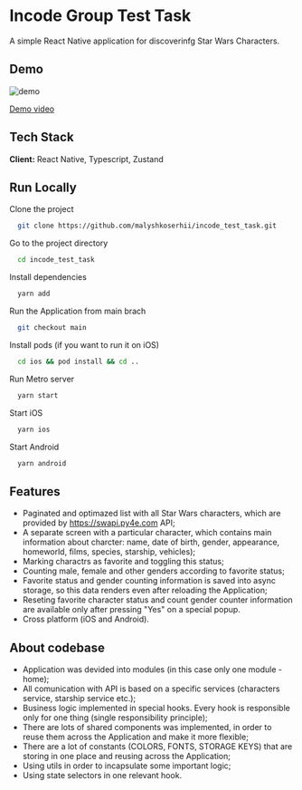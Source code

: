 
# Incode Group Test Task

A simple React Native application for discoverinfg Star Wars Characters.

## Demo
![demo](https://github.com/malyshkoserhii/incode_test_task/assets/62348952/90f808cd-949b-4eb3-8711-3204213dbbc5)

[Demo video](https://drive.google.com/file/d/1MEtCsD7wLGiFrnLMMb0NAmAO2mLSbS6Z/view?usp=drive_link)

## Tech Stack

**Client:** React Native, Typescript, Zustand

## Run Locally

Clone the project

```bash
  git clone https://github.com/malyshkoserhii/incode_test_task.git
```

Go to the project directory

```bash
  cd incode_test_task
```

Install dependencies

```bash
  yarn add
```

Run the Application from main brach

```bash
  git checkout main
```

Install pods (if you want to run it on iOS)

```bash
  cd ios && pod install && cd ..
```

Run Metro server

```bash
  yarn start
```

Start iOS

```bash
  yarn ios
```

Start Android

```bash
  yarn android
```

## Features

- Paginated and optimazed list with all Star Wars characters, which are provided by https://swapi.py4e.com API;
- A separate screen with a particular character, which contains main information about charcter: name, date of birth, gender, appearance, homeworld, films, species, starship, vehicles);
- Marking charactrs as favorite and toggling this status;
- Counting male, female and other genders according to favorite status;
- Favorite status and gender counting information is saved into async storage, so this data renders even after reloading the Application;
- Reseting favorite character status and count gender counter information are available only after pressing "Yes" on a special popup.
- Cross platform (iOS and Android).

## About codebase

- Application was devided into modules (in this case only one module - home);
- All comunication with API is based on a specific services (characters service, starship service etc.);
- Business logic implemented in special hooks. Every hook is responsible only for one thing (single responsibility principle);
- There are lots of shared components was implemented, in order to reuse them across the Application and make it more flexible;
- There are a lot of constants (COLORS, FONTS, STORAGE KEYS) that are storing in one place and reusing across the Application;
- Using utils in order to incapsulate some important logic;
- Using state selectors in one relevant hook.
